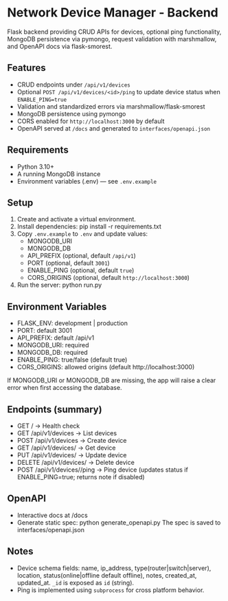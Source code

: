 # Network Device Manager - Backend

Flask backend providing CRUD APIs for devices, optional ping functionality, MongoDB persistence via pymongo, request validation with marshmallow, and OpenAPI docs via flask-smorest.

## Features
- CRUD endpoints under `/api/v1/devices`
- Optional `POST /api/v1/devices/<id>/ping` to update device status when `ENABLE_PING=true`
- Validation and standardized errors via marshmallow/flask-smorest
- MongoDB persistence using pymongo
- CORS enabled for `http://localhost:3000` by default
- OpenAPI served at `/docs` and generated to `interfaces/openapi.json`

## Requirements
- Python 3.10+
- A running MongoDB instance
- Environment variables (.env) — see `.env.example`

## Setup
1. Create and activate a virtual environment.
2. Install dependencies:
   pip install -r requirements.txt
3. Copy `.env.example` to `.env` and update values:
   - MONGODB_URI
   - MONGODB_DB
   - API_PREFIX (optional, default `/api/v1`)
   - PORT (optional, default `3001`)
   - ENABLE_PING (optional, default `true`)
   - CORS_ORIGINS (optional, default `http://localhost:3000`)
4. Run the server:
   python run.py

## Environment Variables
- FLASK_ENV: development | production
- PORT: default 3001
- API_PREFIX: default /api/v1
- MONGODB_URI: required
- MONGODB_DB: required
- ENABLE_PING: true/false (default true)
- CORS_ORIGINS: allowed origins (default http://localhost:3000)

If MONGODB_URI or MONGODB_DB are missing, the app will raise a clear error when first accessing the database.

## Endpoints (summary)
- GET / -> Health check
- GET /api/v1/devices -> List devices
- POST /api/v1/devices -> Create device
- GET /api/v1/devices/<id> -> Get device
- PUT /api/v1/devices/<id> -> Update device
- DELETE /api/v1/devices/<id> -> Delete device
- POST /api/v1/devices/<id>/ping -> Ping device (updates status if ENABLE_PING=true; returns note if disabled)

## OpenAPI
- Interactive docs at /docs
- Generate static spec:
  python generate_openapi.py
  The spec is saved to interfaces/openapi.json

## Notes
- Device schema fields: name, ip_address, type(router|switch|server), location, status(online|offline default offline), notes, created_at, updated_at. `_id` is exposed as `id` (string).
- Ping is implemented using `subprocess` for cross platform behavior.
